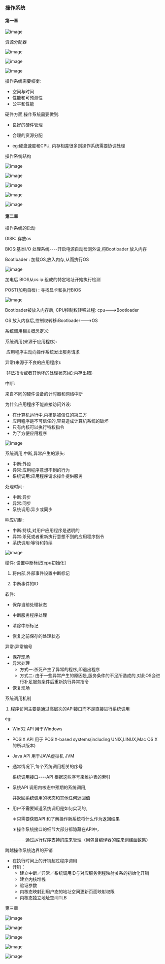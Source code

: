 ### 操作系统

#### 第一章

![image](https://user-images.githubusercontent.com/71537130/154786535-031b7ee3-81a2-497d-91ab-9b368d47eaec.png)





资源分配器


![image](https://user-images.githubusercontent.com/71537130/154786560-0d1ec5b5-31a6-4ef0-adfb-ffbd08d765bf.png)



![image](https://user-images.githubusercontent.com/71537130/154786607-1aeb957c-9f9c-44b3-8705-750a34be6dcf.png)

![image](https://user-images.githubusercontent.com/71537130/154786622-01495055-6f80-4301-b3ce-406d3791c447.png)



操作系统需要权衡:

- 空间与时间
- 性能和可预测性
- 公平和性能



硬件方面,操作系统需要做到:

- 良好的硬件管理

- 合理的资源分配

- eg:硬盘速度和CPU, 内存相差很多则操作系统需要协调处理

  

操作系统结构


![image](https://user-images.githubusercontent.com/71537130/154786650-1b87bb9a-17fa-4a01-9ea4-815a59931da7.png)

![image](https://user-images.githubusercontent.com/71537130/154786671-7de6c1c2-068a-43e5-9ab9-7a2e7d7c7799.png)

![image](https://user-images.githubusercontent.com/71537130/154786690-bb1da427-ae82-4a9a-97df-eaf3b759f952.png)


![image](https://user-images.githubusercontent.com/71537130/154786705-7ade36bb-39ce-498b-a8f7-7bf3cb8a6429.png)

![image](https://user-images.githubusercontent.com/71537130/154786715-ea0e5467-764b-489e-8922-7c10b8565048.png)


#### 第二章

操作系统的启动

DISK: 存放os

BIOS:基本I/O 处理系统----开启电源自动检测外设,将Bootloader 放入内存

Bootloader : 加载OS,放入内存,从而执行OS

![image](https://user-images.githubusercontent.com/71537130/154786733-9b098505-18a3-440a-a76f-afccff519bbd.png)







加电后 BIOS从cs:ip 组成的特定地址开始执行检测

POST(加电自检) : 寻找显卡和执行BIOS


![image](https://user-images.githubusercontent.com/71537130/154786749-ec584465-e5f4-4ce5-9ef1-19fb78019c7b.png)




Bootloader被放入内存后, CPU控制权转移过程: cpu--->Bootloader

OS 放入内存后,控制权转移:Bootloader--->OS

系统调用相关概念定义:

系统调用(来源于应用程序):

​	应用程序主动向操作系统发出服务请求

异常(来源于不良的应用程序):

​	非法指令或者其他坏的处理状态(如:内存出错)

中断:

来自不同的硬件设备的计时器和网络中断

为什么应用程序不能直接访问外设:

- 在计算机运行中,内核是被信任的第三方
- 应用程序是不可信任的,容易造成计算机系统的破坏
- 只有内核可以执行特权指令
- 为了方便应用程序


![image](https://user-images.githubusercontent.com/71537130/154786756-0216272b-2a2c-49f7-b4ff-816eb005f2c2.png)


系统调用,中断,异常产生的源头:

- 中断:外设
- 异常:应用程序意想不到的行为
- 系统调用:应用程序请求操作提供服务



处理时间:

- 中断:异步
- 异常:同步
- 系统调用:异步或同步

响应机制:

- 中断:持续,对用户应用程序是透明的
- 异常:杀死或者重新执行意想不到的应用程序指令
- 系统调用:等待和持续

![image](https://user-images.githubusercontent.com/71537130/154786769-e908e7e0-85da-451c-aea5-5fe05d12c841.png)








硬件: 设置中断标记[cpu初始化]

1. 将内部,外部事件设置中断标记

2. 中断事件的ID

   

软件:

- 保存当前处理状态

- 中断服务程序处理

- 清除中断标记

- 恢复之前保存的处理状态

  

异常:异常编号

- 保存现场
- 异常处理
  - 方式一:杀死产生了异常的程序,即退出程序
  - 方式二: 由于一些异常产生的原因是,服务条件的不足所造成的,对此OS会进行补足服务条件后重新执行异常指令
- 恢复现场



系统调用机制

１.程序访问主要是通过高层次的API接口而不是直接进行系统调用

eg:

- Win32 API 用于Windows

- POSIX  API 用于 POSIX-based systems(including    UNIX,LINUX,Mac OS X 的所以版本)

- Java API 用于JAVA虚拟机 JVM

  

- 通常情况下,每个系统调用相关的序号

  系统调用接口----API 根据这些序号来维护表的索引

- 系统API 调用内核态中预期的系统调用, 

  并返回系统调用的状态和其他任何返回值

- 用户不需要知道系统调用是如何实现的,

  ＊只需要获取API 和了解操作新系统将什么作为返回结果

  ＊操作系统接口的细节大部分都隐藏在API中，

  ​		－－－通过运行程序支持的库来管理（用包含编译器的库来创建函数集）

  



跨越操作系统边界的开销

- 在执行时间上的开销超过程序调用
- 开销：
  - 建立中断／异常／系统调用ID与对应服务例程映射关系的初始化开销
  - 建立内核堆栈
  - 验证参数
  - 内核态映射到用户态的地址空间更新页面映射权限
  - 内核态独立地址空间TLB

第三章

![image](https://user-images.githubusercontent.com/71537130/154786783-13407e84-40c8-4e08-95ec-0fe689ea5bc8.png)

![image](https://user-images.githubusercontent.com/71537130/154786790-3fc79d70-21a2-4c60-804a-005ef31a986c.png)

![image](https://user-images.githubusercontent.com/71537130/154786801-647eea67-672b-456a-9429-ef3dd6f725e3.png)

![image](https://user-images.githubusercontent.com/71537130/154786809-96b6270b-cac1-46d5-b656-1a1f3f40fcb0.png)

![image](https://user-images.githubusercontent.com/71537130/154786815-f236e935-fc5e-489b-a8a3-95560603aa15.png)

